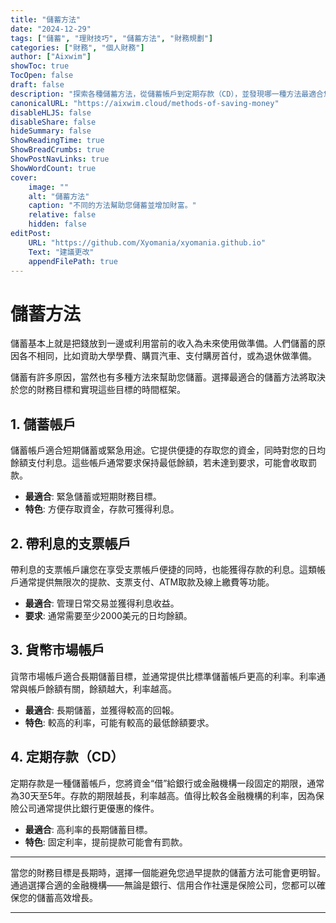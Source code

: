 ```yaml
---
title: "儲蓄方法"
date: "2024-12-29"
tags: ["儲蓄", "理財技巧", "儲蓄方法", "財務規劃"]
categories: ["財務", "個人財務"]
author: ["Aixwim"]
showToc: true
TocOpen: false
draft: false
description: "探索各種儲蓄方法，從儲蓄帳戶到定期存款（CD），並發現哪一種方法最適合您的財務目標。"
canonicalURL: "https://aixwim.cloud/methods-of-saving-money"
disableHLJS: false
disableShare: false
hideSummary: false
ShowReadingTime: true
ShowBreadCrumbs: true
ShowPostNavLinks: true
ShowWordCount: true
cover:
    image: ""
    alt: "儲蓄方法"
    caption: "不同的方法幫助您儲蓄並增加財富。"
    relative: false
    hidden: false
editPost:
    URL: "https://github.com/Xyomania/xyomania.github.io"
    Text: "建議更改"
    appendFilePath: true
---
```


# 儲蓄方法

儲蓄基本上就是把錢放到一邊或利用當前的收入為未來使用做準備。人們儲蓄的原因各不相同，比如資助大學學費、購買汽車、支付購房首付，或為退休做準備。

儲蓄有許多原因，當然也有多種方法來幫助您儲蓄。選擇最適合的儲蓄方法將取決於您的財務目標和實現這些目標的時間框架。

## 1. **儲蓄帳戶**

儲蓄帳戶適合短期儲蓄或緊急用途。它提供便捷的存取您的資金，同時對您的日均餘額支付利息。這些帳戶通常要求保持最低餘額，若未達到要求，可能會收取罰款。

- **最適合**: 緊急儲蓄或短期財務目標。  
- **特色**: 方便存取資金，存款可獲得利息。

## 2. **帶利息的支票帳戶**

帶利息的支票帳戶讓您在享受支票帳戶便捷的同時，也能獲得存款的利息。這類帳戶通常提供無限次的提款、支票支付、ATM取款及線上繳費等功能。

- **最適合**: 管理日常交易並獲得利息收益。  
- **要求**: 通常需要至少2000美元的日均餘額。

## 3. **貨幣市場帳戶**

貨幣市場帳戶適合長期儲蓄目標，並通常提供比標準儲蓄帳戶更高的利率。利率通常與帳戶餘額有關，餘額越大，利率越高。

- **最適合**: 長期儲蓄，並獲得較高的回報。  
- **特色**: 較高的利率，可能有較高的最低餘額要求。

## 4. **定期存款（CD）**

定期存款是一種儲蓄帳戶，您將資金“借”給銀行或金融機構一段固定的期限，通常為30天至5年。存款的期限越長，利率越高。值得比較各金融機構的利率，因為保險公司通常提供比銀行更優惠的條件。

- **最適合**: 高利率的長期儲蓄目標。  
- **特色**: 固定利率，提前提款可能會有罰款。

---

當您的財務目標是長期時，選擇一個能避免您過早提款的儲蓄方法可能會更明智。通過選擇合適的金融機構——無論是銀行、信用合作社還是保險公司，您都可以確保您的儲蓄高效增長。

---
